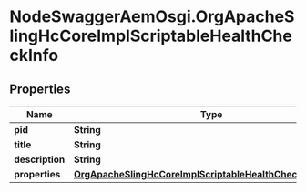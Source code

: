 # NodeSwaggerAemOsgi.OrgApacheSlingHcCoreImplScriptableHealthCheckInfo

## Properties
Name | Type | Description | Notes
------------ | ------------- | ------------- | -------------
**pid** | **String** |  | [optional] 
**title** | **String** |  | [optional] 
**description** | **String** |  | [optional] 
**properties** | [**OrgApacheSlingHcCoreImplScriptableHealthCheckProperties**](OrgApacheSlingHcCoreImplScriptableHealthCheckProperties.md) |  | [optional] 


